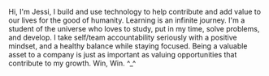 Hi, I'm Jessi, I build and use technology to help contribute and add value to our lives for the good of humanity. Learning is an infinite journey. I'm a student of the universe who loves to study, put in my time, solve problems, and develop. I take self/team accountability seriously with a positive mindset, and a healthy balance while staying focused. Being a valuable asset to a company is just as important as valuing opportunities that contribute to my growth. Win, Win. ^_^ 
